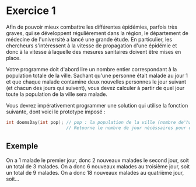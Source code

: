 # Exercice 1

Afin de pouvoir mieux combattre les différentes épidémies, parfois très graves, qui se développent régulièrement dans la région, le département de médecine de l'université a lancé une grande étude. En particulier, les chercheurs s'intéressent à la vitesse de propagation d'une épidémie et donc à la vitesse à laquelle des mesures sanitaires doivent être mises en place.

Votre programme doit d'abord lire un nombre entier correspondant à la population totale de la ville. Sachant qu'une personne était malade au jour 1 et que chaque malade contamine deux nouvelles personnes le jour suivant (et chacun des jours qui suivent), vous devez calculer à partir de quel jour toute la population de la ville sera malade.

Vous devrez impérativement programmer une solution qui utilise la fonction suivante, dont voici le prototype imposé : 

```c
int doomsDay(int pop); // pop : la population de la ville (nombre de'habitants). 
                       // Retourne le nombre de jour nécéssaires pour que toute la ville soit malade.
```


## Exemple

On a 1 malade le premier jour, donc 2 nouveaux malades le second jour, soit un total de 3 malades. On a donc 6 nouveaux malades au troisième jour, soit un total de 9 malades. On a donc 18 nouveaux malades au quatrième jour, soit…
